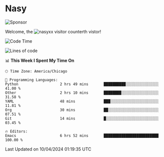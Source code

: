 # Nasy

<!--
<p align="center">
<img height="200" src="https://github-readme-stats.vercel.app/api?username=nasyxx&count_private=true&show_icons=true&theme=dracula&include_all_commits=true"/>
<img height="200" src="https://github-readme-stats.vercel.app/api/top-langs/?username=nasyxx&theme=dracula&hide=html,jupyter+notebook&count_private=true&show_icons=true"/>
</p>

  
----------------
-->

![Sponsor](https://img.shields.io/static/v1.svg?label=Sponsor&message=%E2%9D%A4&logo=GitHub&style=flat&color=pink)
 
Welcome, the ![nasyxx visitor counter](https://count.getloli.com/get/@nasyxx?theme=rule34)th vistor!
 
<!--START_SECTION:waka-->
![Code Time](http://img.shields.io/badge/Code%20Time-4%2C378%20hrs%2010%20mins-blue)

![Lines of code](https://img.shields.io/badge/From%20Hello%20World%20I%27ve%20Written-6.3%20million%20lines%20of%20code-blue)

📊 **This Week I Spent My Time On** 

```text
🕑︎ Time Zone: America/Chicago

💬 Programming Languages: 
Python                   2 hrs 49 mins       ██████████░░░░░░░░░░░░░░░   41.00 % 
Other                    2 hrs 10 mins       ████████░░░░░░░░░░░░░░░░░   31.58 % 
YAML                     48 mins             ███░░░░░░░░░░░░░░░░░░░░░░   11.81 % 
Org                      30 mins             ██░░░░░░░░░░░░░░░░░░░░░░░   07.51 % 
Git                      14 mins             █░░░░░░░░░░░░░░░░░░░░░░░░   03.45 % 

🔥 Editors: 
Emacs                    6 hrs 52 mins       █████████████████████████   100.00 % 
```


 Last Updated on 10/04/2024 01:19:35 UTC
<!--END_SECTION:waka-->

<!-- ![visitors](https://visitor-badge.laobi.icu/badge?page_id=nasyxx.nasyxx) -->
